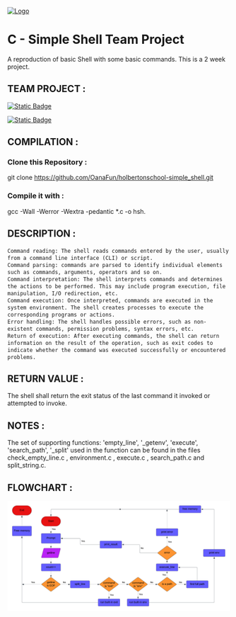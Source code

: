 [![Logo](https://uploads-ssl.webflow.com/64107f65f30b69371e3d6bfa/6480d9b63a806a1b35fec007_Holberton.png)](https://www.holbertonschool.fr/?utm_source=googleads&utm_medium=cta&utm_campaign=marque&gad=1&gclid=Cj0KCQjwrMKmBhCJARIsAHuEAPR2L8kfEV4McEyqp7jnK5xo70Y-eLbuF5pkCITtfnHnuS7EXWoZzRMaAhQCEALw_wcB)

# C - Simple Shell Team Project

A reproduction of basic Shell with some basic commands.
This is a 2 week project.

## TEAM PROJECT :

[![Static Badge](https://img.shields.io/badge/build-Oana-brightgreen?logo=github&label=Github&labelColor=e80c0c&color=191919
)](https://github.com/OanaFun)

[![Static Badge](https://img.shields.io/badge/build-Kévin-brightgreen?logo=github&label=Github&labelColor=0000FF&color=191919
)](https://github.com/Storm2601)


## COMPILATION :
### Clone this Repository :
 git clone https://github.com/OanaFun/holbertonschool-simple_shell.git

### Compile it with :
gcc -Wall -Werror -Wextra -pedantic *.c -o hsh.

## DESCRIPTION :

    Command reading: The shell reads commands entered by the user, usually from a command line interface (CLI) or script.
    Command parsing: commands are parsed to identify individual elements such as commands, arguments, operators and so on.
    Command interpretation: The shell interprets commands and determines the actions to be performed. This may include program execution, file manipulation, I/O redirection, etc.
    Command execution: Once interpreted, commands are executed in the system environment. The shell creates processes to execute the corresponding programs or actions.
    Error handling: The shell handles possible errors, such as non-existent commands, permission problems, syntax errors, etc.
    Return of execution: After executing commands, the shell can return information on the result of the operation, such as exit codes to indicate whether the command was executed successfully or encountered problems.

## RETURN VALUE :

The shell shall return the exit status of the last command it invoked or attempted to invoke.

## NOTES :

The set of supporting functions: 'empty_line', '_getenv', 'execute', 'search_path', '_split' used in the function can be found in the files check_empty_line.c , environment.c , execute.c , search_path.c and split_string.c.

## FLOWCHART :


<picture>
 <img alt="flowchart description of simple_shell" src="https://github.com/OanaFun/holbertonschool-simple_shell/blob/main/Blank%20diagram.png">
</picture>
